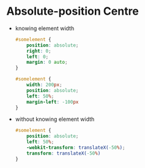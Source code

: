 # Absolute-position Centre

* knowing element width
    
    ```css
    #somelement {
        position: absolute;
        right: 0;
        left: 0;
        margin: 0 auto;
    }
    ```
    
    ```css
    #somelement {
        width: 200px;
        position: absolute;
        left: 50%;
        margin-left: -100px
    }
    ```
    
* without knowing element width

    ```css
    #somelement {
        position: absolute;
        left: 50%;
        -webkit-transform: translateX(-50%);
        transform: translateX(-50%)
    }
    ```

